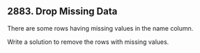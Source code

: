 ## 2883. Drop Missing Data

There are some rows having missing values in the name column.

Write a solution to remove the rows with missing values.